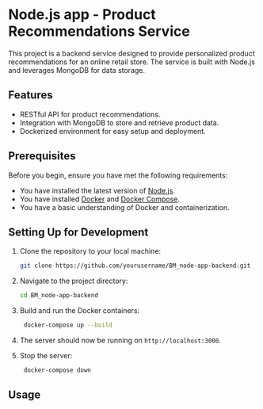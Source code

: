 # Node.js app - Product Recommendations Service

This project is a backend service designed to provide personalized product recommendations for an online retail store. The service is built with Node.js and leverages MongoDB for data storage.

## Features

- RESTful API for product recommendations.
- Integration with MongoDB to store and retrieve product data.
- Dockerized environment for easy setup and deployment.

## Prerequisites

Before you begin, ensure you have met the following requirements:

- You have installed the latest version of [Node.js](https://nodejs.org/).
- You have installed [Docker](https://www.docker.com/) and [Docker Compose](https://docs.docker.com/compose/).
- You have a basic understanding of Docker and containerization.

## Setting Up for Development

1. Clone the repository to your local machine:

   ```sh
   git clone https://github.com/yourusername/BM_node-app-backend.git
   ```

2. Navigate to the project directory:

   ```sh
   cd BM_node-app-backend
   ```

3. Build and run the Docker containers:

   ```sh
    docker-compose up --build
   ```

4. The server should now be running on `http://localhost:3000`.

5. Stop the server:

   ```sh
    docker-compose down
   ```

## Usage

